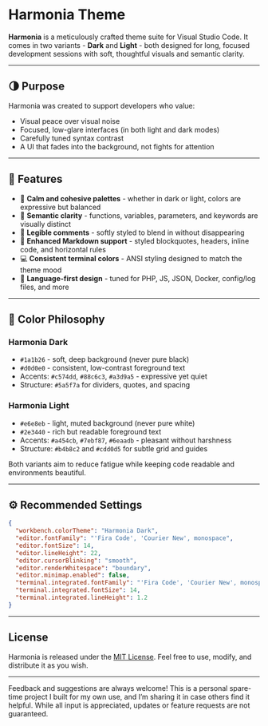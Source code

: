 # Harmonia Theme

**Harmonia** is a meticulously crafted theme suite for Visual Studio Code. It comes in two variants - **Dark** and **Light** - both designed for long, focused development sessions with soft, thoughtful visuals and semantic clarity.

---

## 🌗 Purpose

Harmonia was created to support developers who value:

- Visual peace over visual noise
- Focused, low-glare interfaces (in both light and dark modes)
- Carefully tuned syntax contrast
- A UI that fades into the background, not fights for attention

---

## 🎯 Features

- 🎨 **Calm and cohesive palettes** - whether in dark or light, colors are expressive but balanced
- 🧠 **Semantic clarity** - functions, variables, parameters, and keywords are visually distinct
- 💬 **Legible comments** - softly styled to blend in without disappearing
- 📄 **Enhanced Markdown support** - styled blockquotes, headers, inline code, and horizontal rules
- 💻 **Consistent terminal colors** - ANSI styling designed to match the theme mood
- 🧩 **Language-first design** - tuned for PHP, JS, JSON, Docker, config/log files, and more

---

## 🎨 Color Philosophy

### Harmonia Dark
- `#1a1b26` - soft, deep background (never pure black)
- `#d0d0e0` - consistent, low-contrast foreground text
- Accents: `#c574dd`, `#88c6c3`, `#a3d9a5` - expressive yet quiet
- Structure: `#5a5f7a` for dividers, quotes, and spacing

### Harmonia Light
- `#e6e8eb` - light, muted background (never pure white)
- `#2e3440` - rich but readable foreground text
- Accents: `#a454cb`, `#7ebf87`, `#6eaadb` - pleasant without harshness
- Structure: `#b4b8c2` and `#cdd0d5` for subtle grid and guides

Both variants aim to reduce fatigue while keeping code readable and environments beautiful.

---

## ⚙️ Recommended Settings

```json
{
  "workbench.colorTheme": "Harmonia Dark",
  "editor.fontFamily": "'Fira Code', 'Courier New', monospace",
  "editor.fontSize": 14,
  "editor.lineHeight": 22,
  "editor.cursorBlinking": "smooth",
  "editor.renderWhitespace": "boundary",
  "editor.minimap.enabled": false,
  "terminal.integrated.fontFamily": "'Fira Code', 'Courier New', monospace",
  "terminal.integrated.fontSize": 14,
  "terminal.integrated.lineHeight": 1.2
}
```

---

## License

Harmonia is released under the [MIT License](LICENSE.txt).
Feel free to use, modify, and distribute it as you wish.

---

Feedback and suggestions are always welcome!
This is a personal spare-time project I built for my own use, and I’m sharing it in case others find it helpful.
While all input is appreciated, updates or feature requests are not guaranteed.